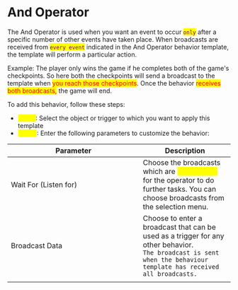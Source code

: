 # And Operator

The And Operator is used when you want an event to occur <mark style="color:purple;">`only`</mark> after a specific number of other events have taken place. When broadcasts are received from <mark style="color:purple;">`every event`</mark> indicated in the And Operator behavior template, the template will perform a particular action.

Example: The player only wins the game if he completes both of the game's checkpoints. So here both the checkpoints will send a broadcast to the template when <mark style="color:red;">you reach those checkpoints</mark>. Once the behavior <mark style="color:red;">receives both broadcasts,</mark> the game will end.

To add this behavior, follow these steps:&#x20;

* <mark style="color:yellow;">Step 1</mark>: Select the object or trigger to which you want to apply this template
* <mark style="color:yellow;">Step 2</mark>: Enter the following parameters to customize the behavior:

<table><thead><tr><th width="282">Parameter</th><th>Description</th></tr></thead><tbody><tr><td>Wait For (Listen for)</td><td>Choose the broadcasts which are <mark style="color:yellow;">prerequisite</mark> for the operator to do further tasks. You can choose broadcasts from the selection menu. </td></tr><tr><td>Broadcast Data</td><td>Choose to enter a broadcast that can be used as a trigger for any other behavior. <br><code>The broadcast is sent when the behaviour template has received all broadcasts.</code></td></tr><tr><td></td><td></td></tr></tbody></table>



